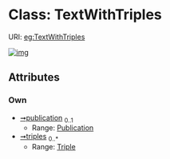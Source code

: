 
# Class: TextWithTriples




URI: [eg:TextWithTriples](http://w3id.org/ontogpt/environmental-metagenome/TextWithTriples)


[![img](https://yuml.me/diagram/nofunky;dir:TB/class/[Triple],[Triple]<triples%200..*-++[TextWithTriples],[Publication]<publication%200..1-++[TextWithTriples],[Publication])](https://yuml.me/diagram/nofunky;dir:TB/class/[Triple],[Triple]<triples%200..*-++[TextWithTriples],[Publication]<publication%200..1-++[TextWithTriples],[Publication])

## Attributes


### Own

 * [➞publication](textWithTriples__publication.md)  <sub>0..1</sub>
     * Range: [Publication](Publication.md)
 * [➞triples](textWithTriples__triples.md)  <sub>0..\*</sub>
     * Range: [Triple](Triple.md)
